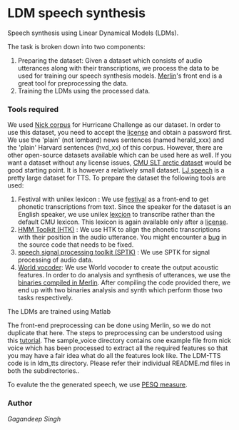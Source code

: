 # LDM speech synthesis

Speech synthesis using Linear Dynamical Models (LDMs).

The task is broken down into two components:
1. Preparing the dataset: Given a dataset which consists of audio utterances along with their transcriptions, we process the data to be used for training our speech synthesis models. [Merlin](https://github.com/CSTR-Edinburgh/merlin)'s front end is a great tool for preprocessing the data.
2. Training the LDMs using the processed data.

### Tools required
We used [Nick corpus](http://www.cstr.ed.ac.uk/projects/hurricane/1/index.html) for Hurricane Challenge as our dataset. In order to use this dataset, you need to accept the [license](http://www.cstr.ed.ac.uk/projects/hurricane/1/license.html) and obtain a password first. We use the 'plain' (not lombard) news sentences (named herald_xxx) and the 'plain' Harvard sentences (hvd_xx) of this corpus. However, there are other open-source datasets available which can be used here as well. If you want a dataset without any license issues, [CMU SLT arctic dataset](http://www.festvox.org/cmu_arctic/dbs_slt.html) would be good starting point. It is however a relatively small dataset. [LJ speech](https://keithito.com/LJ-Speech-Dataset/) is a pretty large dataset for TTS.
To prepare the dataset the following tools are used:
1. Festival with unilex lexicon : We use [festival](http://www.cstr.ed.ac.uk/projects/festival/) as a front-end to get phonetic transcriptions from text. Since the speaker for the dataset is an English speaker, we use unilex [lexcion](http://www.cstr.ed.ac.uk/projects/unisyn/) to transcribe rather than the default CMU lexicon. This lexicon is again available only after a [license](http://www.cstr.ed.ac.uk/projects/unisyn/license.html).
2. [HMM Toolkit (HTK)](http://htk.eng.cam.ac.uk/download.shtml) : We use HTK to align the phonetic transcriptions with their position in the audio utterance. You might encounter a [bug](https://github.com/JoFrhwld/FAVE/wiki/HTK-3.4.1) in the source code that needs to be fixed.
3. [speech signal processing toolkit (SPTK)](http://sp-tk.sourceforge.net/) : We use SPTK for signal processing of audio data.
4. [World vocoder](https://github.com/mmorise/World): We use World vocoder to create the output acoustic features. In order to do analysis and synthesis of utterances, we use the [binaries compiled in Merlin](https://github.com/CSTR-Edinburgh/merlin/tree/master/tools/WORLD). After compiling the code provided there, we end up with two binaries analysis and synth which perform those two tasks respectively.

The LDMs are trained using Matlab

The front-end preprocessing can be done using Merlin, so we do not duplicate that here. The steps to preprocessing can be understood using this [tutorial](http://www.speech.zone/exercises/build-your-own-dnn-voice/). The sample_voice directory contains one example file from nick voice which has been processed to extract all the required features so that you may have a fair idea what do all the features look like. The LDM-TTS code is in ldm_tts directory. Please refer their individual README.md files in both the subdirectories..

To evalute the the generated speech, we use [PESQ measure](https://www.itu.int/rec/T-REC-P.862/en).

### Author

*Gagandeep Singh* 
